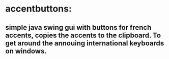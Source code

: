 # accentbuttons:
## simple java swing gui with buttons for french accents, copies the accents to the clipboard. To get around the annouing international keyboards on windows.
